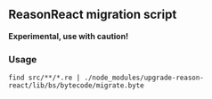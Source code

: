 ## ReasonReact migration script

**Experimental, use with caution!**

### Usage

```console
find src/**/*.re | ./node_modules/upgrade-reason-react/lib/bs/bytecode/migrate.byte
```
